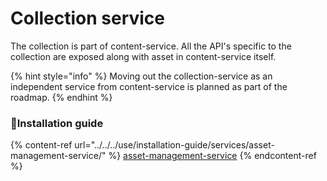 # Collection service

The collection is part of content-service. All the API's specific to the collection are exposed along with asset in content-service itself.

{% hint style="info" %}
Moving out the collection-service as an independent service from content-service is planned as part of the roadmap.
{% endhint %}

### :stars:Installation guide

{% content-ref url="../../../use/installation-guide/services/asset-management-service/" %}
[asset-management-service](../../../use/installation-guide/services/asset-management-service/)
{% endcontent-ref %}
